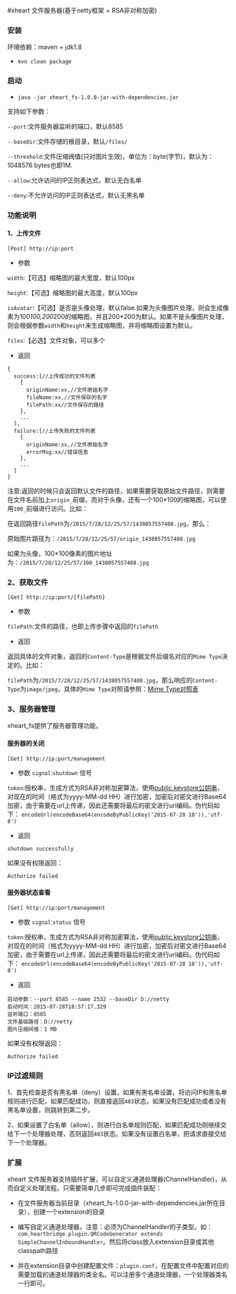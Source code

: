 #xheart 文件服务器(基于netty框架 + RSA非对称加密)

### 安装

环境依赖：maven + jdk1.8

* `mvn clean package`

### 启动

* `java -jar xheart_fs-1.0.0-jar-with-dependencies.jar`

支持如下参数：

`--port`:文件服务器监听的端口，默认8585

`--baseDir`:文件存储的根目录，默认`/files/`

`--threshold`:文件压缩阀值(只对图片生效)，单位为：byte(字节)，默认为：1048576 bytes也即1M.

`--allow`:允许访问的IP正则表达式，默认无白名单

`--deny`:不允许访问的IP正则表达式，默认无黑名单

### 功能说明

#### 1、上传文件
```
[Post] http://ip:port
```

* 参数

`width`:【可选】缩略图的最大宽度，默认100px

`height`:【可选】缩略图的最大高度，默认100px

`isAvatar`:【可选】是否是头像处理，默认false.如果为头像图片处理，则会生成像素为100*100,200*200的缩略图，并且200*200为默认。如果不是头像图片处理，则会根据参数`width`和`height`来生成缩略图，并将缩略图设置为默认。

`files`:【必选】文件对象，可以多个

* 返回

```
{
  success:[//上传成功的文件列表
    {
      originName:xx,//文件原始名字
      fileName:xx,//文件保存的名字
      filePath:xx//文件保存的路径
    },
    ...
  ],
  failure:[//上传失败的文件列表
    {
      originName:xx,//文件原始名字
      errorMsg:xx//错误信息
    },
    ...
  ]
}
```

注意:返回的时候只会返回默认文件的路径，如果需要获取原始文件路径，则需要在文件名前加上`origin_`前缀，而对于头像，还有一个100*100的缩略图，可以使用`100_`前缀进行访问。比如：

在返回路径`filePath`为`/2015/7/28/12/25/57/1438057557408.jpg`，那么：
    
   原始图片路径为：`/2015/7/28/12/25/57/origin_1438057557408.jpg`
  
   如果为头像，100*100像素的图片地址为：`/2015/7/28/12/25/57/100_1438057557408.jpg`

### 2、获取文件

```
[Get] http://ip:port/{filePath}
```

* 参数

`filePath`:文件的路径，也即上传步骤中返回的`filePath`

* 返回

返回具体的文件对象，返回的`Content-Type`是根据文件后缀名对应的`Mime Type`决定的。比如：

`filePath`为`/2015/7/28/12/25/57/1438057557408.jpg`，那么响应的`Content-Type`为`image/jpeg`，具体的`Mime Type`对照请参照：[Mime Type对照表](http://www.w3school.com.cn/media/media_mimeref.asp)

### 3、服务器管理

xheart_fs提供了服务器管理功能。

#### 服务器的关闭

```
[Get] http://ip:port/management
```

* 参数
`signal`:`shutdown` 信号

`token`:授权串，生成方式为RSA非对称加密算法，使用[public.keystore公钥串](https://git.oschina.net/gavincook/xheart_fs/blob/master/src/main/resources/public.keystore)，对现在的时间（格式为yyyy-MM-dd HH）进行加密，加密后对密文进行Base64加密，由于需要在url上传递，因此还需要将最后的密文进行url编码。伪代码如下：
`encodeUrl(encodeBase64(encodeByPublicKey('2015-07-28 18')),'utf-8')`

* 返回

`shutdown successfully`

如果没有权限返回：

`Authorize failed`

#### 服务器状态查看


```
[Get] http://ip:port/management
```

* 参数
`signal`:`status` 信号

`token`:授权串，生成方式为RSA非对称加密算法，使用[public.keystore公钥串](https://git.oschina.net/gavincook/xheart_fs/blob/master/src/main/resources/public.keystore)，对现在的时间（格式为yyyy-MM-dd HH）进行加密，加密后对密文进行Base64加密，由于需要在url上传递，因此还需要将最后的密文进行url编码。伪代码如下：
`encodeUrl(encodeBase64(encodeByPublicKey('2015-07-28 18')),'utf-8')`

* 返回

```
启动参数：--port 8585 --name 2532 --baseDir D://netty 
启动时间：2015-07-28T18:57:17.329
监听端口：8585
文件基础路径：D://netty
图片压缩阀值：1 MB
```

如果没有权限返回：

`Authorize failed`


### IP过滤规则

1、首先检查是否有黑名单（deny）设置，如果有黑名单设置，将访问IP和黑名单规则进行匹配，如果匹配成功，则直接返回`403`状态，如果没有匹配成功或者没有黑名单设置，则跳转到第二步。

2、如果设置了白名单（allow），则进行白名单规则匹配，如果匹配成功则继续交给下一个处理器处理，否则返回`403`状态。如果没有设置白名单，把请求直接交给下一个处理器。

### 扩展
xheart 文件服务器支持插件扩展，可以自定义通道处理器(ChannelHandler)，从而自定义处理流程。只需要简单几步即可完成插件装配：

* 在文件服务器当前目录（xheart_fs-1.0.0-jar-with-dependencies.jar所在目录），创建一个extension的目录

* 编写自定义通道处理器，注意：必须为ChannelHandler的子类型。如：`com.heartbridge.plugin.QRCodeGenerator extends SimpleChannelInboundHandler`。然后将class放入extension目录或其他classpath路径

* 并在extension目录中创建配置文件：`plugin.conf`，在配置文件中配置对应的需要加载的通道处理器的类全名。可以注册多个通道处理器，一个处理器类名一行即可。